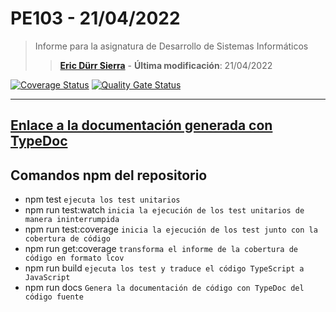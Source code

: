 # PE103 - 21/04/2022

>Informe para la asignatura de Desarrollo de Sistemas Informáticos
>
>>**[Eric Dürr Sierra](alu0101027005@ull.edu.es)** - **Última modificación**: 21/04/2022

[![Coverage Status](https://coveralls.io/repos/github/Eric-Durr/PE103-2104/badge.svg?branch=master)](https://coveralls.io/github/Eric-Durr/PE103-2104?branch=master)
[![Quality Gate Status](https://sonarcloud.io/api/project_badges/measure?project=Eric-Durr_PE103-2104&metric=alert_status)](https://sonarcloud.io/summary/new_code?id=Eric-Durr_PE103-2104)

***

## [Enlace a la documentación generada con TypeDoc](http://dsi-pe103-21-04-code-docs.surge.sh/modules.html)

## Comandos npm del repositorio

- npm test  `ejecuta los test unitarios`
- npm run test:watch `inicia la ejecución de los test unitarios de manera ininterrumpida`
- npm run test:coverage `inicia la ejecución de los test junto con la cobertura de código`
- npm run get:coverage `transforma el informe de la cobertura de código en formato lcov`
- npm run build `ejecuta los test y traduce el código TypeScript a JavaScript`
- npm run docs `Genera la documentación de código con TypeDoc del código fuente`
